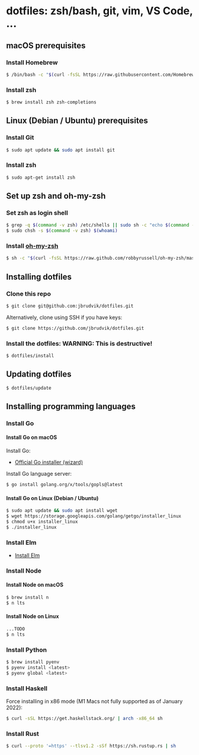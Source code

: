 # dotfiles: zsh/bash, git, vim, VS Code, ...

## macOS prerequisites

### Install Homebrew

```sh
$ /bin/bash -c "$(curl -fsSL https://raw.githubusercontent.com/Homebrew/install/HEAD/install.sh)"
```

### Install zsh

```sh
$ brew install zsh zsh-completions
```

## Linux (Debian / Ubuntu) prerequisites

### Install Git

```sh
$ sudo apt update && sudo apt install git
```

### Install zsh

```sh
$ sudo apt-get install zsh
```

## Set up zsh and oh-my-zsh

### Set zsh as login shell

```sh
$ grep -q $(command -v zsh) /etc/shells || sudo sh -c "echo $(command -v zsh) >> /etc/shells"
$ sudo chsh -s $(command -v zsh) $(whoami)
```

### Install [oh-my-zsh](https://ohmyz.sh)

```sh
$ sh -c "$(curl -fsSL https://raw.github.com/robbyrussell/oh-my-zsh/master/tools/install.sh)"
```

## Installing dotfiles

### Clone this repo

```sh
$ git clone git@github.com:jbrudvik/dotfiles.git
```

Alternatively, clone using SSH if you have keys:

```sh
$ git clone https://github.com/jbrudvik/dotfiles.git
```

### Install the dotfiles: **WARNING: This is destructive!**

```sh
$ dotfiles/install
```

## Updating dotfiles

```sh
$ dotfiles/update
```

## Installing programming languages

### Install Go

#### Install Go on macOS

Install Go:

- [Official Go installer (wizard)](https://go.dev/doc/install)

Install Go language server:

```sh
$ go install golang.org/x/tools/gopls@latest
```

#### Install Go on Linux (Debian / Ubuntu)

```sh
$ sudo apt update && sudo apt install wget
$ wget https://storage.googleapis.com/golang/getgo/installer_linux
$ chmod u+x installer_linux
$ ./installer_linux
```

### Install Elm

- [Install Elm](https://guide.elm-lang.org/install/elm.html)

### Install Node

#### Install Node on macOS

```sh
$ brew install n
$ n lts
```

#### Install Node on Linux

```sh
...TODO
$ n lts
```

### Install Python

```sh
$ brew install pyenv
$ pyenv install <latest>
$ pyenv global <latest>
```

### Install Haskell

Force installing in x86 mode (M1 Macs not fully supported as of January 2022):

```sh
$ curl -sSL https://get.haskellstack.org/ | arch -x86_64 sh
```

### Install Rust

```sh
$ curl --proto '=https' --tlsv1.2 -sSf https://sh.rustup.rs | sh
```

